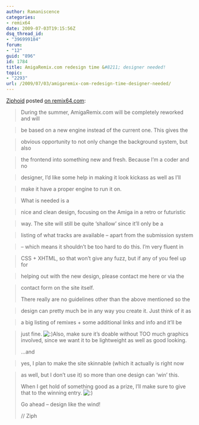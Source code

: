 ```yaml
---
author: Ramaniscence
categories:
- remix64
date: 2009-07-03T19:15:56Z
dsq_thread_id:
- "396999184"
forum:
- "12"
guid: "896"
id: 1784
title: AmigaRemix.com redesign time &#8211; designer needed!
topic:
- "2293"
url: /2009/07/03/amigaremix-com-redesign-time-designer-needed/
---
```


<a href="http://www.remix64.com/board/memberlist.php?mode=viewprofile&#038;u=10&#038;sid=9a277f223fb5def79650425bc80c252f" target="_blank">Ziphoid</a> posted <a href="http://www.remix64.com/board/viewtopic.php?f=11&#038;t=6892" target="_blank">on remix64.com</a>:

> During the summer, AmigaRemix.com will be completely reworked and will
  
> be based on a new engine instead of the current one. This gives the
  
> obvious opportunity to not only change the background system, but also
  
> the frontend into something new and fresh. Because I&#8217;m a coder and no
  
> designer, I&#8217;d like some help in making it look kickass as well as I&#8217;ll
  
> make it have a proper engine to run it on. 

> What is needed is a
  
> nice and clean design, focusing on the Amiga in a retro or futuristic
  
> way. The site will still be quite &#8216;shallow&#8217; since it&#8217;ll only be a
  
> listing of what tracks are available &#8211; apart from the submission system
  
> &#8211; which means it shouldn&#8217;t be too hard to do this. I&#8217;m very fluent in
  
> CSS + XHTML, so that won&#8217;t give any fuzz, but if any of you feel up for
  
> helping out with the new design, please contact me here or via the
  
> contact form on the site itself.
> 
> There really are no guidelines other than the above mentioned so the
  
> design can pretty much be in any way you create it. Just think of it as
  
> a big listing of remixes + some additional links and info and it&#8217;ll be
  
> just fine.  <img border="0" title="Smile" alt=":)" src="http://www.remix64.com/board/images/smilies/icon_smile.gif" />Also, make sure it&#8217;s doable without TOO much graphics involved, since we want it to be lightweight as well as good looking.
> 
> &#8230;and
  
> yes, I plan to make the site skinnable (which it actually is right now
  
> as well, but I don&#8217;t use it) so more than one design can &#8216;win&#8217; this.
> 
> When I get hold of something good as a prize, I&#8217;ll make sure to give that to the winning entry. <img border="0" title="Smile" alt=":)" src="http://www.remix64.com/board/images/smilies/icon_smile.gif" />
> 
> Go ahead &#8211; design like the wind!
> 
> // Ziph